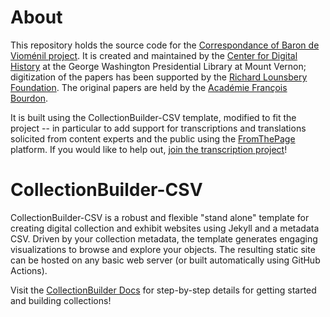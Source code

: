 # About

This repository holds the source code for the [Correspondance of Baron de Vioménil project](https://viomenil.mountvernon.org). It is created and maintained by the [Center for Digital History](https://www.mountvernon.org/library/digitalhistory) at the George Washington Presidential Library at Mount Vernon; digitization of the papers has been supported by the [Richard Lounsbery Foundation](https://www.rlounsbery.org/). The original papers are held by the [Académie François Bourdon](https://www.afbourdon.com/).

It is built using the CollectionBuilder-CSV template, modified to fit the project -- in particular to add support for transcriptions and translations solicited from content experts and the public using the [FromThePage](https://fromthepage.com/) platform. If you would like to help out, [join the transcription project](https://fromthepage.com/gwbooks/the-correspondence-of-baron-de-viomenil-public)!

# CollectionBuilder-CSV

CollectionBuilder-CSV is a robust and flexible "stand alone" template for creating digital collection and exhibit websites using Jekyll and a metadata CSV.
Driven by your collection metadata, the template generates engaging visualizations to browse and explore your objects.
The resulting static site can be hosted on any basic web server (or built automatically using GitHub Actions).

Visit the [CollectionBuilder Docs](https://collectionbuilder.github.io/cb-docs/) for step-by-step details for getting started and building collections!


